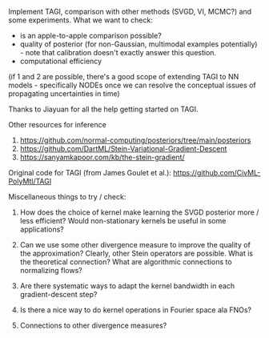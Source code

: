 Implement TAGI, comparison with other methods (SVGD, VI, MCMC?) and some experiments. 
What we want to check:

- is an apple-to-apple comparison possible?
- quality of posterior (for non-Gaussian, multimodal examples potentially) - note that calibration doesn't exactly answer this question.
- computational efficiency


(if 1 and 2 are possible, there's a good scope of extending TAGI to NN models - specifically NODEs once we can resolve the conceptual issues of propagating uncertainties in time)

Thanks to Jiayuan for all the help getting started on TAGI.

Other resources for inference
1. https://github.com/normal-computing/posteriors/tree/main/posteriors
2. https://github.com/DartML/Stein-Variational-Gradient-Descent
3. https://sanyamkapoor.com/kb/the-stein-gradient/


Original code for TAGI (from James Goulet et al.): https://github.com/CivML-PolyMtl/TAGI


Miscellaneous things to try / check:

1. How does the choice of kernel make learning the SVGD posterior more / less efficient? Would non-stationary kernels be useful in some applications?

2. Can we use some other divergence measure to improve the quality of the approximation? Clearly, other Stein operators are possible. What is the theoretical connection? What are algorithmic connections to normalizing flows?

3. Are there systematic ways to adapt the kernel bandwidth in each gradient-descent step?

4. Is there a nice way to do kernel operations in Fourier space ala FNOs?

5. Connections to other divergence measures?